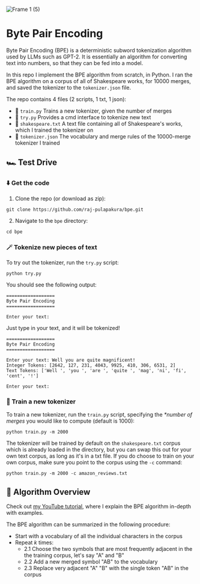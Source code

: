 ![Frame 1 (5)](https://github.com/raj-pulapakura/bpe/assets/87762282/61af30d7-1c95-4978-8c43-01c13def72ac)

# Byte Pair Encoding

Byte Pair Encoding (BPE) is a deterministic subword tokenization algorithm used by LLMs such as GPT-2. It is essentially an algorithm for converting text into numbers, so that they can be fed into a model.

In this repo I implement the BPE algorithm from scratch, in Python. I ran the BPE algorithm on a corpus of all of Shakespeare works, for 10000 merges, and saved the tokenizer to the `tokenizer.json` file.

The repo contains 4 files (2 scripts, 1 txt, 1 json):

- 🐍 `train.py` Trains a new tokenizer, given the number of merges
- 🐍 `try.py` Provides a cmd interface to tokenize new text
- 📃 `shakespeare.txt` A text file containing all of Shakespeare's works, which I trained the tokenizer on
- 💾 `tokenizer.json` The vocabulary and merge rules of the 10000-merge tokenizer I trained

## 🏎️ Test Drive

### ⬇️ Get the code

1. Clone the repo (or download as zip):

```
git clone https://github.com/raj-pulapakura/bpe.git
```

2. Navigate to the `bpe` directory:

```
cd bpe
```

### 🪄 Tokenize new pieces of text

To try out the tokenizer, run the `try.py` script:

```
python try.py
```

You should see the following output:

```
==================
Byte Pair Encoding
==================

Enter your text: 
```

Just type in your text, and it will be tokenized!

```
==================
Byte Pair Encoding
==================

Enter your text: Well you are quite magnificent!
Integer Tokens: [2642, 127, 231, 4043, 9925, 410, 306, 6531, 2]
Text Tokens: ['Well ', 'you ', 'are ', 'quite ', 'mag', 'ni', 'fi', 'cent', '!']

Enter your text:
```

### 🥷 Train a new tokenizer

To train a new tokenizer, run the `train.py` script, specifying the *\*number of merges* you would like to compute (default is 1000):

```
python train.py -m 2000
```

The tokenizer will be trained by default on the `shakespeare.txt` corpus which is already loaded in the directory, but you can swap this out for your own text corpus, as long as it's in a txt file. If you do choose to train on your own corpus, make sure you point to the corpus using the `-c` command:

```
python train.py -m 2000 -c amazon_reviews.txt
```

## 🧶 Algorithm Overview

Check out [my YouTube tutorial](https://www.youtube.com/watch?v=BcxJk4WQVIw), where I explain the BPE algorithm in-depth with examples.

The BPE algorithm can be summarized in the following procedure:

- Start with a vocabulary of all the individual characters in the corpus
- Repeat *k* times:
  - 2.1 Choose the two symbols that are most frequently adjacent in the the training corpus, let's say "A" and "B"
  - 2.2 Add a new merged symbol "AB" to the vocabulary
  - 2.3 Replace very adjacent "A" "B" with the single token "AB" in the corpus
